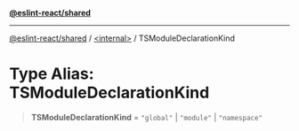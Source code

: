 [**@eslint-react/shared**](../../README.md)

***

[@eslint-react/shared](../../README.md) / [\<internal\>](../README.md) / TSModuleDeclarationKind

# Type Alias: TSModuleDeclarationKind

> **TSModuleDeclarationKind** = `"global"` \| `"module"` \| `"namespace"`
